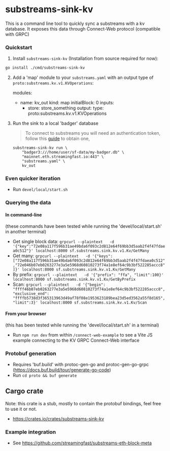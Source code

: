 # substreams-sink-kv

This is a command line tool to quickly sync a substreams with a kv database.
It exposes this data through Connect-Web protocol (compatible with GRPC)

### Quickstart

1. Install `substreams-sink-kv` (Installation from source required for now):

 ```bash
 go install ./cmd/substreams-sink-kv
 ```

2. Add a 'map' module to your `substreams.yaml` with an output type of `proto:substreams.kv.v1.KVOperations`:

    modules:
      - name: kv_out
        kind: map
        initialBlock: 0
        inputs:
          - store: store_something
        output:
          type: proto:substreams.kv.v1.KVOperations

3. Run the sink to a local 'badger' database

    > To connect to substreams you will need an authentication token, follow this [guide](https://substreams.streamingfast.io/reference-and-specs/authentication) to obtain one,

    ```shell
    substreams-sink-kv run \
        "badger3:///home/user/sf-data/my-badger.db" \
        "mainnet.eth.streamingfast.io:443" \
        "substreams.yaml" \
        kv_out
    ```

### Even quicker iteration

* Run `devel/local/start.sh`

### Querying the data

#### In command-line

(these commands have been tested while running the 'devel/local/start.sh' in another terminal)

* Get single block data: `grpcurl --plaintext   -d '{"key":"72e08a117f596b31ae49bda6f093c2d812e64f69bb3d5aab2f4f47fdaea0c512"}' localhost:8000 sf.substreams.sink.kv.v1.Kv/GetMany`
* Get many: `grpcurl --plaintext   -d '{"keys":["72e08a117f596b31ae49bda6f093c2d812e64f69bb3d5aab2f4f47fdaea0c512","72e046b07eb0263277e3a5e5968d60810273f74a1e8ef64c9b3bf522285accc8"]}' localhost:8000 sf.substreams.sink.kv.v1.Kv/GetMany`
* By prefix: `grpcurl --plaintext   -d '{"prefix": "ffa", "limit":100}' localhost:8000 sf.substreams.sink.kv.v1.Kv/GetByPrefix`
* Scan: `grpcurl --plaintext   -d '{"begin": "ffff46b07eb0263277e3a5e5968d60810273f74a1e8ef64c9b3bf522285accc8", "exclusive_end": "ffffb5738d3f365313963d49af78f08e1953623189bea23d5ed3562a55f8d165", "limit":3}' localhost:8000 sf.substreams.sink.kv.v1.Kv/Scan`

#### From your browser

(this has been tested while running the 'devel/local/start.sh' in a terminal)

* Run `npm run dev` from within `/connect-web-example` to see a Vite JS example connecting to the KV GRPC Connect-Web interface

### Protobuf generation

* Requires 'buf.build' with protoc-gen-go and protoc-gen-go-grpc (https://docs.buf.build/tour/generate-go-code)
* Run `cd proto && buf generate`

## Cargo crate

Note: this crate is a stub, mostly to contain the protobuf bindings, feel free to use it or not.

* https://crates.io/crates/substreams-sink-kv

### Example integration

* See https://github.com/streamingfast/substreams-eth-block-meta
